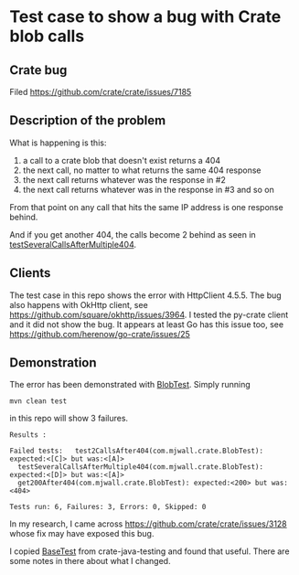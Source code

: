 # Test case to show a bug with Crate blob calls

## Crate bug

Filed https://github.com/crate/crate/issues/7185

## Description of the problem

What is happening is this:

1. a call to a crate blob that doesn't exist returns a 404
2. the next call, no matter to what returns the same 404 response
3. the next call returns whatever was the response in #2
4. the next call returns whatever was in the response in #3 and so on

From that point on any call that hits the same IP address is one response behind. 

And if you get another 404, the calls become 2 behind as seen in [testSeveralCallsAfterMultiple404](https://github.com/mjwall/crate-blob-error/blob/master/src/test/java/com/mjwall/crate/BlobTest.java#L111).

## Clients

The test case in this repo shows the error with HttpClient 4.5.5.  The bug also happens with OkHttp client, see
https://github.com/square/okhttp/issues/3964.  I tested the py-crate client and it did not show the bug.  It appears 
at least Go has this issue too, see https://github.com/herenow/go-crate/issues/25

## Demonstration

The error has been demonstrated with [BlobTest](https://github.com/mjwall/crate-blob-error/blob/master/src/test/java/com/mjwall/crate/BlobTest.java).  Simply running

```
mvn clean test
```

in this repo will show 3 failures.

```
Results :

Failed tests:   test2CallsAfter404(com.mjwall.crate.BlobTest): expected:<[C]> but was:<[A]>
  testSeveralCallsAfterMultiple404(com.mjwall.crate.BlobTest): expected:<[D]> but was:<[A]>
  get200After404(com.mjwall.crate.BlobTest): expected:<200> but was:<404>

Tests run: 6, Failures: 3, Errors: 0, Skipped: 0
```

In my research, I came across https://github.com/crate/crate/issues/3128 whose fix may have exposed this bug.

I copied [BaseTest](https://github.com/crate/crate-java-testing/blob/48609a8bd239a110776f84c1a82bd0d7affa395b/src/test/java/io/crate/integrationtests/BaseTest.java) from crate-java-testing and found that useful.  There are some notes in there about what I changed. 
